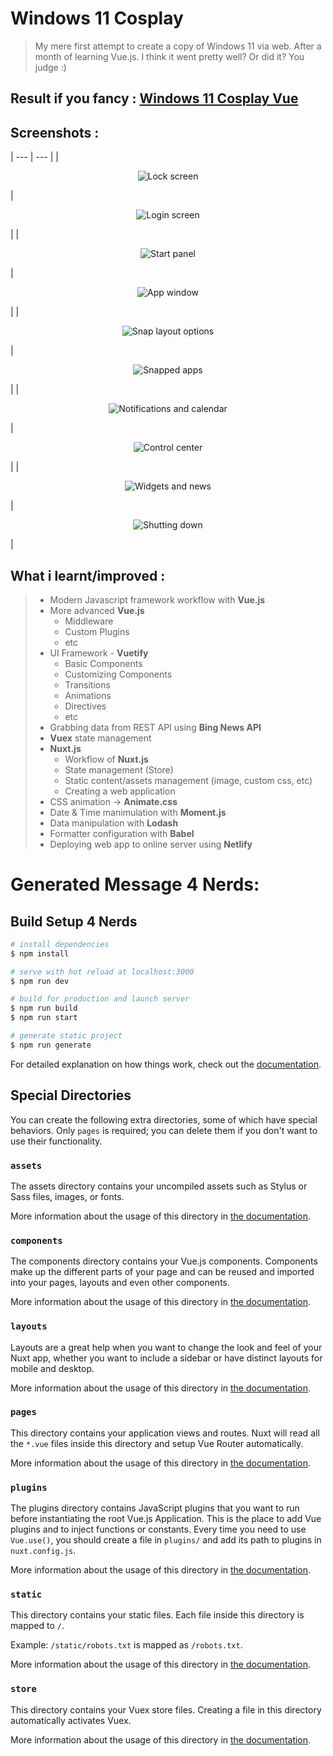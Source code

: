 # Windows 11 Cosplay
> My mere first attempt to create a copy of Windows 11 via web. After a month of learning Vue.js. I think it went pretty well? Or did it? You judge :)

## Result if you fancy : [Windows 11 Cosplay Vue](https://windows11-cosplay.netlify.app/)

## Screenshots : 
| --- | --- |
| <p align="center"><img src="https://raw.githubusercontent.com/arunstop/windows-11-cosplay-vue/master/static/screenshots/1.png" alt="Lock screen"></p> | <p align="center"><img src="https://raw.githubusercontent.com/arunstop/windows-11-cosplay-vue/master/static/screenshots/2.png" alt="Login screen"></p> |
| <p align="center"><img src="https://raw.githubusercontent.com/arunstop/windows-11-cosplay-vue/master/static/screenshots/3.png" alt="Start panel"></p> | <p align="center"><img src="https://raw.githubusercontent.com/arunstop/windows-11-cosplay-vue/master/static/screenshots/5.png" alt="App window"></p> |
| <p align="center"><img src="https://raw.githubusercontent.com/arunstop/windows-11-cosplay-vue/master/static/screenshots/6.png" alt="Snap layout options"></p> | <p align="center"><img src="https://raw.githubusercontent.com/arunstop/windows-11-cosplay-vue/master/static/screenshots/7.png" alt="Snapped apps"></p> |
| <p align="center"><img src="https://raw.githubusercontent.com/arunstop/windows-11-cosplay-vue/master/static/screenshots/8.png" alt="Notifications and calendar"></p> | <p align="center"><img src="https://raw.githubusercontent.com/arunstop/windows-11-cosplay-vue/master/static/screenshots/9.png" alt="Control center"></p> |
| <p align="center"><img src="https://raw.githubusercontent.com/arunstop/windows-11-cosplay-vue/master/static/screenshots/10.png" alt="Widgets and news"></p> | <p align="center"><img src="https://raw.githubusercontent.com/arunstop/windows-11-cosplay-vue/master/static/screenshots/11.png" alt="Shutting down"></p> |




## What i learnt/improved : 
> - Modern Javascript framework workflow with **Vue.js**
> - More advanced **Vue.js**
>   - Middleware
>   - Custom Plugins
>   - etc
> - UI Framework - **Vuetify**
>   - Basic Components
>   - Customizing Components
>   - Transitions
>   - Animations
>   - Directives
>   - etc
> - Grabbing data from REST API using **Bing News API**
> - **Vuex** state management
> - **Nuxt.js**
>   - Workflow of **Nuxt.js**
>   - State management (Store)
>   - Static content/assets management (image, custom css, etc)
>   - Creating a web application
> - CSS animation -> **Animate.css**
> - Date & Time manimulation with **Moment.js**
> - Data manipulation with **Lodash**   
> - Formatter configuration with **Babel**
> - Deploying web app to online server using **Netlify**

# Generated Message 4 Nerds:

## Build Setup 4 Nerds

```bash
# install dependencies
$ npm install

# serve with hot reload at localhost:3000
$ npm run dev

# build for production and launch server
$ npm run build
$ npm run start

# generate static project
$ npm run generate
```

For detailed explanation on how things work, check out the [documentation](https://nuxtjs.org).

## Special Directories

You can create the following extra directories, some of which have special behaviors. Only `pages` is required; you can delete them if you don't want to use their functionality.

### `assets`

The assets directory contains your uncompiled assets such as Stylus or Sass files, images, or fonts.

More information about the usage of this directory in [the documentation](https://nuxtjs.org/docs/2.x/directory-structure/assets).

### `components`

The components directory contains your Vue.js components. Components make up the different parts of your page and can be reused and imported into your pages, layouts and even other components.

More information about the usage of this directory in [the documentation](https://nuxtjs.org/docs/2.x/directory-structure/components).

### `layouts`

Layouts are a great help when you want to change the look and feel of your Nuxt app, whether you want to include a sidebar or have distinct layouts for mobile and desktop.

More information about the usage of this directory in [the documentation](https://nuxtjs.org/docs/2.x/directory-structure/layouts).


### `pages`

This directory contains your application views and routes. Nuxt will read all the `*.vue` files inside this directory and setup Vue Router automatically.

More information about the usage of this directory in [the documentation](https://nuxtjs.org/docs/2.x/get-started/routing).

### `plugins`

The plugins directory contains JavaScript plugins that you want to run before instantiating the root Vue.js Application. This is the place to add Vue plugins and to inject functions or constants. Every time you need to use `Vue.use()`, you should create a file in `plugins/` and add its path to plugins in `nuxt.config.js`.

More information about the usage of this directory in [the documentation](https://nuxtjs.org/docs/2.x/directory-structure/plugins).

### `static`

This directory contains your static files. Each file inside this directory is mapped to `/`.

Example: `/static/robots.txt` is mapped as `/robots.txt`.

More information about the usage of this directory in [the documentation](https://nuxtjs.org/docs/2.x/directory-structure/static).

### `store`

This directory contains your Vuex store files. Creating a file in this directory automatically activates Vuex.

More information about the usage of this directory in [the documentation](https://nuxtjs.org/docs/2.x/directory-structure/store).
